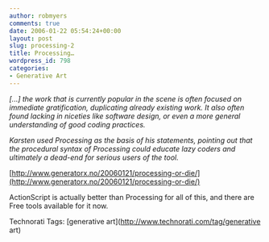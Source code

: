 ```yaml
---
author: robmyers
comments: true
date: 2006-01-22 05:54:24+00:00
layout: post
slug: processing-2
title: Processing…
wordpress_id: 798
categories:
- Generative Art
---
```


  
_[...] the work that is currently popular in the scene is often focused on immediate gratification, duplicating already existing work. It also often found lacking in niceties like software design, or even a more general understanding of good coding practices._  


  
_Karsten used Processing as the basis of his statements, pointing out that the procedural syntax of Processing could educate lazy coders and ultimately a dead-end for serious users of the tool._  


  
[http://www.generatorx.no/20060121/processing-or-die/](http://www.generatorx.no/20060121/processing-or-die/)  


  
ActionScript is actually better than Processing for all of this, and there are Free tools available for it now.  


  


Technorati Tags: [generative art](http://www.technorati.com/tag/generative art)

  



